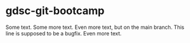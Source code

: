 # gdsc-git-bootcamp
Some text.
Some more text.
Even more text, but on the main branch.
This line is supposed to be a bugfix.
Even more text.